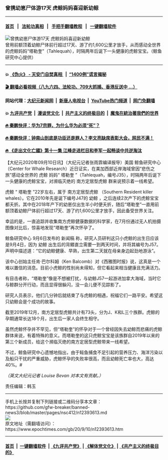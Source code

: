 ### 曾携幼崽尸体游17天 虎鲸妈妈喜迎新幼鲸
------------------------

#### [首页](https://github.com/gfw-breaker/banned-news3/blob/master/README.md) &nbsp;&nbsp;|&nbsp;&nbsp; [法轮功真相](https://github.com/begood0513/basic/blob/master/README.md)  &nbsp;&nbsp;|&nbsp;&nbsp; [手把手翻墙教程](https://github.com/gfw-breaker/guides/wiki)  &nbsp;&nbsp;|&nbsp;&nbsp; [一键翻墙软件](https://github.com/gfw-breaker/nogfw/blob/master/README.md)  



<div><img alt="曾携幼崽尸体游17天 虎鲸妈妈喜迎新幼鲸" class="attachment-djy_600_400 size-djy_600_400 wp-post-image" src="https://i.epochtimes.com/assets/uploads/2020/09/118951802_3566979746654841_3979294744911661893_o-600x400.jpg"/>
<div class="caption">
 曾用前额顶着幼鲸尸体前行超过17天、游了约1,600公里才放手，从而感动全世界的虎鲸妈妈“塔勒奎”（Tahlequah），时隔两年后诞下一头健康的虎鲸宝宝。（鲸鱼研究中心提供）
</div></div><hr/>

#### 💥 [《伪火》 - 天安门自焚真相 ](http://141.164.51.119:10000/videos/blog/weihuo.html)&nbsp; |&nbsp; [“1400例”谎言揭秘  ](http://141.164.51.119:10000/videos/blog/jiexi1400.html)

#### [ 🎬  翻墙必看视频（八九六四、法轮功、709大抓捕、香港反送中 ...）](https://github.com/gfw-breaker/links/blob/master/banned.md)

#### 网站代理：[大纪元新闻网](http://167.172.10.89:10080/gb/) &nbsp;|&nbsp; [新唐人电视台](http://167.172.10.89:8808/gb/)  &nbsp;|&nbsp; [YouTube热门频道](http://158.247.203.241/youtube.html) &nbsp;|&nbsp; [网门免翻墙](http://158.247.203.241:11000/show.aspx?name=ogHome)

#### 💥 [九评共产党](http://141.164.51.119:10000/videos/res/jiuping/)&nbsp; |&nbsp; [漫谈党文化](http://141.164.51.119:10000/videos/res/mtdwh/)&nbsp; |&nbsp; [共产主义的终极目的](http://141.164.51.119:10000/videos/res/zjmd/)&nbsp; |&nbsp; [魔鬼在統治著我們的世界](http://141.164.51.119:10000/videos/res/TheSpecter/)  

#### [ 🔥  秦鹏快评：华为7宗罪，为什么华为必须“死”？](http://141.164.51.119:10000/videos/news/qp01.html)

#### [ 🔥  秦鹏快评：钟南山到底是功臣还是罪人？李文亮缺席表彰大会，网民不满！](http://141.164.51.119:10000/videos/news/qp02.html)

#### [ 🔥  《走出文化亡國》第十一集 江峰走进栏目和李军一起畅谈中共逆淘汰](http://141.164.51.119:10000/videos/news/../res/zcwhwg/index.html)

<div><p>
 【大纪元2020年09月10日讯】（大纪元记者张雨霏编译报导）美国
 <ok href="https://www.epochtimes.com/gb/tag/%E9%B2%B8%E9%B1%BC%E7%A0%94%E7%A9%B6%E4%B8%AD%E5%BF%83.html">
  鲸鱼研究中心
 </ok>
 （Center for Whale Research）近日证实，在美加西部近岸海域曾因“悲伤之旅”感动全世界的
 <ok href="https://www.epochtimes.com/gb/tag/%E8%99%8E%E9%B2%B8.html">
  虎鲸
 </ok>
 妈妈“
 <ok href="https://www.epochtimes.com/gb/tag/%E5%A1%94%E5%8B%92%E5%A5%8E.html">
  塔勒奎
 </ok>
 ”（Tahlequah，编号J35），时隔两年后诞下一头健康的虎鲸宝宝，对濒临灭绝的
 <ok href="https://www.epochtimes.com/gb/tag/%E5%8D%97%E6%96%B9%E5%AE%9A%E5%B1%85%E5%9E%8B%E8%99%8E%E9%B2%B8.html">
  南方定居型虎鲸
 </ok>
 群来说预示着一线希望。
</p>
<p>
 <ok href="https://www.epochtimes.com/gb/tag/%E8%99%8E%E9%B2%B8.html">
  虎鲸
 </ok>
 “
 <ok href="https://www.epochtimes.com/gb/tag/%E5%A1%94%E5%8B%92%E5%A5%8E.html">
  塔勒奎
 </ok>
 ”22岁左右，属于
 <ok href="https://www.epochtimes.com/gb/tag/%E5%8D%97%E6%96%B9%E5%AE%9A%E5%B1%85%E5%9E%8B%E8%99%8E%E9%B2%B8.html">
  南方定居型虎鲸
 </ok>
 （Southern Resident killer whales）。它在2010年先是诞下编号J47的
 <ok href="https://www.epochtimes.com/gb/tag/%E5%B9%BC%E9%B2%B8.html">
  幼鲸
 </ok>
 ，之后连续2次产下的虎鲸宝宝都夭折。其中在2018年产下的幼崽仅出生半小时便夭折，随后“塔勒奎”一直用前额顶着幼鲸尸体前行超过17天、游了约1,600公里才放手，因此备受世界关注。
</p>
<p>
 幸运的是，一直追踪并收集南方虎鲸健康数据的科学家，在7月份通过无人机拍摄图像对比后，惊喜地发现“塔勒奎”再次怀孕了。
</p>
<p>
</p>
<p>
 <ok href="https://www.epochtimes.com/gb/tag/%E9%B2%B8%E9%B1%BC%E7%A0%94%E7%A9%B6%E4%B8%AD%E5%BF%83.html">
  鲸鱼研究中心
 </ok>
 9月6日发布的
 <ok href="https://www.whaleresearch.com/j57?fbclid=IwAR2MpE-xa0O4JVU8DZ9wE1nXdpBFsOqCi74iCM-a2RWMphmDjVD01B4rUVY">
  新闻稿
 </ok>
 称，研究人员研判这只小虎鲸的出生日应该是9月4日，因为
 <ok href="https://www.epochtimes.com/gb/tag/%E5%B9%BC%E9%B2%B8.html">
  幼鲸
 </ok>
 出生后的背鳍直立需要一到两天时间，并将其编号为J57。声明中描述道：“它的幼鲸健康、早熟，出生第二天就在母亲身边起劲地游泳”。
</p>
<p>
 该中心创始主任肯‧巴尔科姆（Ken Balcomb）对《西雅图时报》说，这真是一个难以置信的消息。目前小虎鲸的性别尚未得知，但它看起来相当健康且充满活力。
</p>
<p>
</p>
<p>
 有目击者称，“塔勒奎”像是不想被打扰，与幼鲸J57一起游进加拿大海域，当时它与鲸群分开行动，而且显得很躲闪，没一会儿便不见踪影了。
</p>
<p>
 研究人员表示，他们几分钟后就结束了与虎鲸的相遇，祝福它们一路平安。希望这只幼鲸会是个成功的故事。
</p>
<p>
 截至2019年12月，南方定居型虎鲸共计有73头，分为J、K和L三个族群。虎鲸的孕期通常长达18个月，出生后一家人会终生相守。
</p>
<p>
 虽然虎鲸怀孕并不罕见，但“塔勒奎”的怀孕对于一个曾经因失去幼鲸而悲痛的虎鲸群体来说，有着特殊的意义。而塔勒奎的这只虎鲸宝宝是该族群自2019年以来的第三个新成员，给这个濒临灭绝的南方定居型虎鲸带来一线希望。
</p>
<p>
 不过，鲸鱼研究中心遗憾地指出，由于鲑鱼捕食不足引起的营养压力、海洋污染以及船只干扰的严重威胁，虎鲸怀孕的失败率很高，而且幼鲸死亡率也大，高达40%。#
</p>
<p>
</p>
<p>
 <em>
  （英文大纪元记者
 </em>
 <em>
  Louise Bevan
 </em>
 <em>
  对本文有贡献。）
 </em>
</p>
<p>
 责任编辑：韩玉
</p>
</div>
<hr/>
手机上长按并复制下列链接或二维码分享本文章：<br/>
https://github.com/gfw-breaker/banned-news3/blob/master/pages/nsc412/n12393613.md <br/>
<a href='https://github.com/gfw-breaker/banned-news3/blob/master/pages/nsc412/n12393613.md'><img src='https://github.com/gfw-breaker/banned-news3/blob/master/pages/nsc412/n12393613.md.png'/></a> <br/>
原文地址（需翻墙访问）：https://www.epochtimes.com/gb/20/9/10/n12393613.htm


------------------------
#### [首页](https://github.com/gfw-breaker/banned-news3/blob/master/README.md) &nbsp;|&nbsp; [一键翻墙软件](https://github.com/gfw-breaker/nogfw/blob/master/README.md) &nbsp;| [《九评共产党》](https://github.com/gfw-breaker/9ping.md/blob/master/README.md#九评之一评共产党是什么) | [《解体党文化》](https://github.com/gfw-breaker/jtdwh.md/blob/master/README.md) | [《共产主义的终极目的》](https://github.com/gfw-breaker/gczydzjmd.md/blob/master/README.md)


<img src='http://gfw-breaker.win/banned-news3/pages/nsc412/n12393613.md' width='0px' height='0px'/>